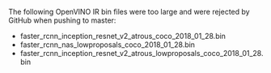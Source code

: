 The following OpenVINO IR bin files were too large and were rejected by
GitHub when pushing to master:

* faster\_rcnn\_inception\_resnet\_v2\_atrous\_coco\_2018\_01\_28.bin
* faster\_rcnn\_nas\_lowproposals\_coco\_2018\_01\_28.bin
* faster\_rcnn\_inception\_resnet\_v2\_atrous\_lowproposals\_coco\_2018\_01\_28.bin

